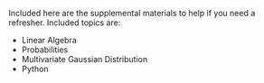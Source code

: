 Included here are the supplemental materials to help if you need a refresher. Included topics are:
 - Linear Algebra
 - Probabilities
 - Multivariate Gaussian Distribution
 - Python
